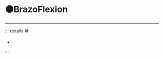 # 🟠<motor>BrazoFlexion</motor>

---

<!-- =================================================== -->
<!-- =================================================== -->
<!-- =================================================== -->
<!-- =================================================== -->
<!-- =================================================== -->
::: details 🛠

-

:::
